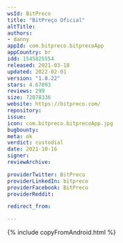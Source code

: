 ```yaml
---
wsId: BitPreco
title: "BitPreço Oficial"
altTitle: 
authors:
- danny
appId: com.bitpreco.bitprecoApp
appCountry: br
idd: 1545825554
released: 2021-03-18
updated: 2022-02-01
version: "1.8.22"
stars: 4.67893
reviews: 299
size: 72078336
website: https://bitpreco.com/
repository: 
issue: 
icon: com.bitpreco.bitprecoApp.jpg
bugbounty: 
meta: ok
verdict: custodial
date: 2021-10-16
signer: 
reviewArchive:

providerTwitter: BitPreco
providerLinkedIn: bitpreco
providerFacebook: BitPreco
providerReddit: 

redirect_from:

---
```


{% include copyFromAndroid.html %}

